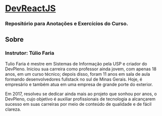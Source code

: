 # [DevReactJS](https://www.devpleno.com/devreactjs/)

### Repositório para Anotações e Exercícios do Curso.

## Sobre
### Instrutor: Túlio Faria
Tulio Faria é mestre em Sistemas de Informação pela USP e criador do DevPleno. Iniciou sua carreira como professor ainda jovem, com apenas 18 anos, em um curso técnico; depois disso, foram 11 anos em sala de aula formando desenvolvedores fullstack no sul de Minas Gerais. Hoje, é empresário e também atua em uma empresa de grande porte do exterior. 

Em 2017, resolveu se dedicar ainda mais ao projeto que sonhou por anos, o DevPleno, cujo objetivo é auxiliar profissionais de tecnologia a alcançarem sucesso em suas carreiras por meio de conteúdo de qualidade e de fácil clareza. 